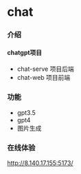 # chat

### 介绍
#### chatgpt项目
- chat-serve  项目后端
- chat-web  项目前端

### 功能
- gpt3.5
- gpt4
- 图片生成

### 在线体验
http://8.140.17.155:5173/
